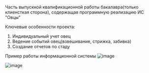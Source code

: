 Часть выпускной квалификационной работы бакалавра(только клиенсткая сторона), содержащая программную реализацию ИС "Овцы"

Ключевые особенности проекта:
1. Индивидуальный учет овец
2. Ведение событий овец(взвешивание, стрижка, забивка)
3. Создание отчетов по стаду

Пример работы информационной системы
![image](https://user-images.githubusercontent.com/20001037/132133553-edb14303-9363-4c83-9498-35bfacb671f0.png)



![image](https://user-images.githubusercontent.com/20001037/132133593-909546bf-65bc-44e7-9a7b-2485a66d3864.png)

